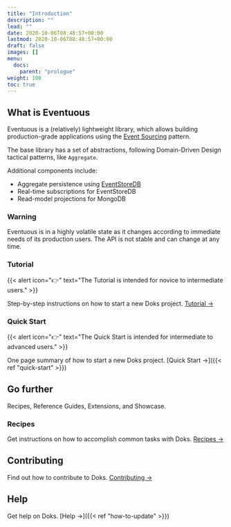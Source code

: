 ```yaml
---
title: "Introduction"
description: ""
lead: ""
date: 2020-10-06T08:48:57+00:00
lastmod: 2020-10-06T08:48:57+00:00
draft: false
images: []
menu:
  docs:
    parent: "prologue"
weight: 100
toc: true
---
```


## What is Eventuous

Eventuous is a (relatively) lightweight library, which allows building production-grade applications using the [Event Sourcing](https://zimarev.com/blog/event-sourcing/introduction/) pattern.

The base library has a set of abstractions, following Domain-Driven Design tactical patterns, like `Aggregate`.

Additional components include:
- Aggregate persistence using [EventStoreDB](https://eventstore.com)
- Real-time subscriptions for EventStoreDB
- Read-model projections for MongoDB

### Warning

Eventuous is in a highly volatile state as it changes according to immediate needs of its production users. The API is not stable and can change at any time.

### Tutorial

{{< alert icon="👉" text="The Tutorial is intended for novice to intermediate users." >}}

Step-by-step instructions on how to start a new Doks project. [Tutorial →](https://getdoks.org/tutorial/introduction/)

### Quick Start

{{< alert icon="👉" text="The Quick Start is intended for intermediate to advanced users." >}}

One page summary of how to start a new Doks project. [Quick Start →]({{< ref "quick-start" >}})

## Go further

Recipes, Reference Guides, Extensions, and Showcase.

### Recipes

Get instructions on how to accomplish common tasks with Doks. [Recipes →](https://getdoks.org/docs/recipes/project-configuration/)

## Contributing

Find out how to contribute to Doks. [Contributing →](https://getdoks.org/docs/contributing/how-to-contribute/)

## Help

Get help on Doks. [Help →]({{< ref "how-to-update" >}})
